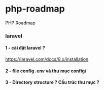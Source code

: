 # php-roadmap
PHP Roadmap

### laravel 
#### 1 - cài đặt laravel ? 
https://laravel.com/docs/8.x/installation

#### 2 - file config .env và thư mục config/

#### 3 - Directory structure ? Cấu trúc thư mục ?
